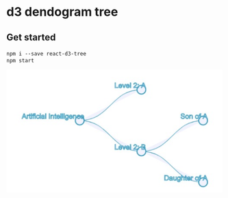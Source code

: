 # d3 dendogram tree
## Get started
```
npm i --save react-d3-tree
npm start
```
![Output](https://github.com/kanishk30/d3_tree/blob/master/dendogram.PNG "Output")
